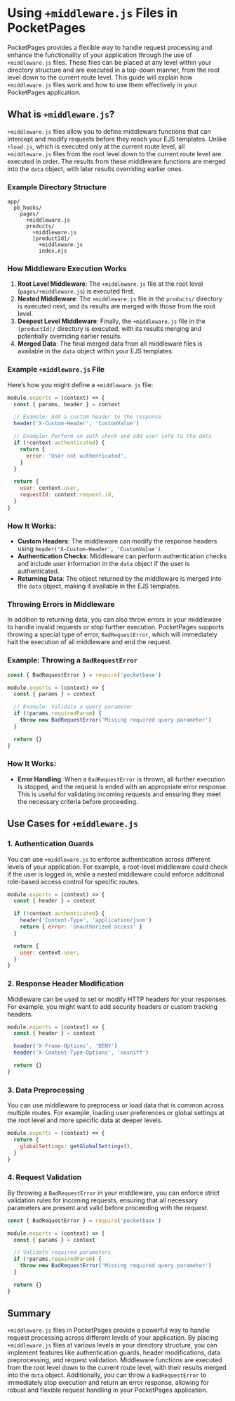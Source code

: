 # Using `+middleware.js` Files in PocketPages

PocketPages provides a flexible way to handle request processing and enhance the functionality of your application through the use of `+middleware.js` files. These files can be placed at any level within your directory structure and are executed in a top-down manner, from the root level down to the current route level. This guide will explain how `+middleware.js` files work and how to use them effectively in your PocketPages application.

## What is `+middleware.js`?

`+middleware.js` files allow you to define middleware functions that can intercept and modify requests before they reach your EJS templates. Unlike `+load.js`, which is executed only at the current route level, all `+middleware.js` files from the root level down to the current route level are executed in order. The results from these middleware functions are merged into the `data` object, with later results overriding earlier ones.

### Example Directory Structure

```plaintext
app/
  pb_hooks/
    pages/
      +middleware.js
      products/
        +middleware.js
        [productId]/
          +middleware.js
          index.ejs
```

### How Middleware Execution Works

1. **Root Level Middleware**: The `+middleware.js` file at the root level (`pages/+middleware.js`) is executed first.
2. **Nested Middleware**: The `+middleware.js` file in the `products/` directory is executed next, and its results are merged with those from the root level.
3. **Deepest Level Middleware**: Finally, the `+middleware.js` file in the `[productId]/` directory is executed, with its results merging and potentially overriding earlier results.
4. **Merged Data**: The final merged data from all middleware files is available in the `data` object within your EJS templates.

### Example `+middleware.js` File

Here’s how you might define a `+middleware.js` file:

```javascript
module.exports = (context) => {
  const { params, header } = context

  // Example: Add a custom header to the response
  header('X-Custom-Header', 'CustomValue')

  // Example: Perform an auth check and add user info to the data
  if (!context.authenticated) {
    return {
      error: 'User not authenticated',
    }
  }

  return {
    user: context.user,
    requestId: context.request.id,
  }
}
```

### How It Works:

- **Custom Headers**: The middleware can modify the response headers using `header('X-Custom-Header', 'CustomValue')`.
- **Authentication Checks**: Middleware can perform authentication checks and include user information in the `data` object if the user is authenticated.
- **Returning Data**: The object returned by the middleware is merged into the `data` object, making it available in the EJS templates.

### Throwing Errors in Middleware

In addition to returning data, you can also throw errors in your middleware to handle invalid requests or stop further execution. PocketPages supports throwing a special type of error, `BadRequestError`, which will immediately halt the execution of all middleware and end the request.

### Example: Throwing a `BadRequestError`

```javascript
const { BadRequestError } = require('pocketbase')

module.exports = (context) => {
  const { params } = context

  // Example: Validate a query parameter
  if (!params.requiredParam) {
    throw new BadRequestError('Missing required query parameter')
  }

  return {}
}
```

### How It Works:

- **Error Handling**: When a `BadRequestError` is thrown, all further execution is stopped, and the request is ended with an appropriate error response. This is useful for validating incoming requests and ensuring they meet the necessary criteria before proceeding.

## Use Cases for `+middleware.js`

### 1. Authentication Guards

You can use `+middleware.js` to enforce authentication across different levels of your application. For example, a root-level middleware could check if the user is logged in, while a nested middleware could enforce additional role-based access control for specific routes.

```javascript
module.exports = (context) => {
  const { header } = context

  if (!context.authenticated) {
    header('Content-Type', 'application/json')
    return { error: 'Unauthorized access' }
  }

  return {
    user: context.user,
  }
}
```

### 2. Response Header Modification

Middleware can be used to set or modify HTTP headers for your responses. For example, you might want to add security headers or custom tracking headers.

```javascript
module.exports = (context) => {
  const { header } = context

  header('X-Frame-Options', 'DENY')
  header('X-Content-Type-Options', 'nosniff')

  return {}
}
```

### 3. Data Preprocessing

You can use middleware to preprocess or load data that is common across multiple routes. For example, loading user preferences or global settings at the root level and more specific data at deeper levels.

```javascript
module.exports = (context) => {
  return {
    globalSettings: getGlobalSettings(),
  }
}
```

### 4. Request Validation

By throwing a `BadRequestError` in your middleware, you can enforce strict validation rules for incoming requests, ensuring that all necessary parameters are present and valid before proceeding with the request.

```javascript
const { BadRequestError } = require('pocketbase')

module.exports = (context) => {
  const { params } = context

  // Validate required parameters
  if (!params.requiredParam) {
    throw new BadRequestError('Missing required query parameter')
  }

  return {}
}
```

## Summary

`+middleware.js` files in PocketPages provide a powerful way to handle request processing across different levels of your application. By placing `+middleware.js` files at various levels in your directory structure, you can implement features like authentication guards, header modifications, data preprocessing, and request validation. Middleware functions are executed from the root level down to the current route level, with their results merged into the `data` object. Additionally, you can throw a `BadRequestError` to immediately stop execution and return an error response, allowing for robust and flexible request handling in your PocketPages application.
